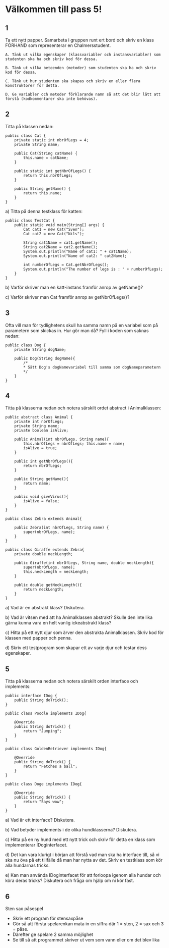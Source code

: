 # Välkommen till pass 5!

## 1

Ta ett nytt papper. Samarbeta i gruppen runt ert bord och skriv en klass FÖRHAND som representerar en Chalmers­student.

	A. Tänk ut vilka egenskaper (klassvariabler och instansvariabler) som studenten ska ha och skriv kod för dessa.

	B. Tänk ut vilka beteenden (metoder) som studenten ska ha och skriv kod för dessa.

	C. Tänk ut hur studenten ska skapas och skriv en eller flera konstruktorer för detta.

	D. Ge variabler och metoder förklarande namn så att det blir lätt att förstå (kod­kommentarer ska inte behövas).

## 2 

Titta på klassen nedan:
```
public class Cat {
	private static int nbrOfLegs = 4;
	private String name;

	public Cat(String catName) {
		this.name = catName;
	}

	public static int getNbrOfLegs() {
		return this.nbrOfLegs;
	}

	public String getName() {
		return this.name;
	}
}
```
a) Titta på denna testklass för katten:

```
public class TestCat {
	public static void main(String[] args) {
		Cat cat1 = new Cat("Sven");
		Cat cat2 = new Cat("Nils");

		String cat1Name = cat1.getName();
		String cat2Name = cat2.getName();
		System.out.println("Name of cat1: " + cat1Name);
		System.out.println("Name of cat2: " cat2Name);

		int numberOfLegs = Cat.getNbrOfLegs();
		System.out.println("The number of legs is : " + numberOfLegs);
	}
}
```

b) 
Varför skriver man en katt-instans framför anrop av getName()?

c) Varför skriver man Cat framför anrop av getNbrOfLegs()?


## 3 

Ofta vill man för tydlighetens skull ha samma namn på en variabel som på parametern som skickas in. Hur gör man då? Fyll i koden som saknas nedan:

```
public class Dog {
	private String dogName;

	public Dog(String dogName){
		/*
		* Sätt Dog's dogName­variabel till samma som dogName­parametern
		*/
￼￼	} 
}
```

## 4

Titta på klasserna nedan och notera särskilt ordet abstract i Animal­klassen:

```
public abstract class Animal {
	private int nbrOfLegs;
	private String name;
	private boolean isAlive;

	public Animal(int nbrOfLegs, String name){
		this.nbrOfLegs = nbrOfLegs; this.name = name;
		isAlive = true;
	}

	public int getNbrOfLegs(){
		return nbrOfLegs; 
	}

	public String getName(){ 
		return name;
	}

	public void giveVirus(){
		isAlive = false; 
	}
}

public class Zebra extends Animal{

	public Zebra(int nbrOfLegs, String name) {
		super(nbrOfLegs, name); 
	}
}

public class Giraffe extends Zebra{
	private double neckLength;

	public Giraffe(int nbrOfLegs, String name, double neckLength){
		super(nbrOfLegs, name);
		this.neckLength = neckLength; 
	}

	public double getNeckLength(){ 
		return neckLength;
	} 
}

```

a)
Vad är en abstrakt klass? Diskutera.

b)
Vad är vitsen med att ha Animal­klassen abstrakt? Skulle den inte lika gärna kunna vara en helt vanlig icke­abstrakt klass?

c)
Hitta på ett nytt djur som ärver den abstrakta Animal­klassen. Skriv kod för klassen med papper och penna.

d)
Skriv ett testprogram som skapar ett av varje djur och testar dess egenskaper.

## 5

Titta på klasserna nedan och notera särskilt orden interface och implements:
```
public interface IDog { 
	public String doTrick();
}

public class Poodle implements IDog{ 

	@Override
	public String doTrick() { 
		return "Jumping";
	} 
}

public class GoldenRetriever implements IDog{ 

	@Override
	public String doTrick() { 
		return "Fetches a ball";
	} 
}

public class Doge implements IDog{

 	@Override
	public String doTrick() { 
		return "Says wow";
	} 
}
```


a)
Vad är ett interface? Diskutera.

b)
Vad betyder implements i de olika hundklasserna? Diskutera.

c)
Hitta på en ny hund med ett nytt trick och skriv för detta en klass som implementerar IDog­interfacet.

d)
Det kan vara klurigt i början att förstå vad man ska ha interface till, så vi ska nu öva på ett tillfälle då man har nytta av det.
Skriv en testklass som kör alla hundarnas tricks.

e)
Kan man använda IDog­interfacet för att for­loopa igenom alla hundar och köra deras tricks? Diskutera och fråga om hjälp om ni kör fast.

## 6
Sten sax påse­spel

* Skriv ett program för stensaxpåse
* Gör så att första spelarenkan mata in en siffra där 1 = sten, 2 = sax och 3 = påse.
* Därefter ge spelare 2 samma möjlighet
* Se till så att programmet skriver ut vem som vann eller om det blev lika

